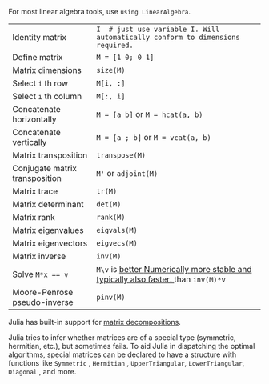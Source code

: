 For most linear algebra tools, use `using LinearAlgebra`.

|                                |                                                                                                                                            |
| ------------------------------ | ------------------------------------------------------------------------------------------------------------------------------------------ |
| Identity matrix                | `I  # just use variable I. Will automatically conform to dimensions required.         `                                                    |
| Define matrix                  | `M = [1 0; 0 1]         `                                                                                                                  |
| Matrix dimensions              | `size(M)         `                                                                                                                         |
| Select `i` th row              | `M[i, :]`                                                                                                                                  |
| Select `i` th column           | `M[:, i]`                                                                                                                                  |
| Concatenate horizontally       | `M = [a b]` or `M = hcat(a, b)`                                                                                                            |
| Concatenate vertically         | `M = [a ; b]` or `M = vcat(a, b)`                                                                                                           |
| Matrix transposition           | `transpose(M)`                                                                                                                             |
| Conjugate matrix transposition | `M'` or `adjoint(M)`                                                                                                                       |
| Matrix trace                   | `tr(M)`                                                                                                                                    |
| Matrix determinant             | `det(M)`                                                                                                                                   |
| Matrix rank                    | `rank(M)`                                                                                                                                  |
| Matrix eigenvalues             | `eigvals(M)`                                                                                                                               |
| Matrix eigenvectors            | `eigvecs(M)`                                                                                                                               |
| Matrix inverse                 | `inv(M)`                                                                                                                                   |
| Solve `M*x == v`               | `M\v` is <a class="tooltip" href="#">better <span> Numerically more stable and typically also faster. </span></a> than `inv(M)*v` |
| Moore-Penrose pseudo-inverse   | `pinv(M)`                                                                                                                                  |

Julia has built-in support for [matrix
decompositions](https://docs.julialang.org/en/v1.0.0/stdlib/LinearAlgebra/).

Julia tries to infer whether matrices are of a special type (symmetric,
hermitian, etc.), but sometimes fails. To aid Julia in dispatching the
optimal algorithms, special matrices can be declared to have a structure
with functions like `Symmetric` , `Hermitian` , `UpperTriangular`, `LowerTriangular`,
`Diagonal` , and more.
